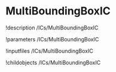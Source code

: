 <!-- MOOSE Documentation Stub: Remove this when content is added. -->

# MultiBoundingBoxIC
!description /ICs/MultiBoundingBoxIC

!parameters /ICs/MultiBoundingBoxIC

!inputfiles /ICs/MultiBoundingBoxIC

!childobjects /ICs/MultiBoundingBoxIC
